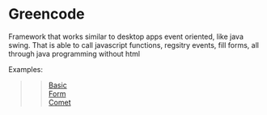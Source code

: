 Greencode
=========

Framework that works similar to desktop apps event oriented, like java swing. That is able to call javascript functions, regsitry events, fill forms, all through java programming without html

Examples:  
>>[Basic](/samples/basic.md)  
>>[Form](/samples/Form.md)  
>>[Comet](/samples/Comet.md)
